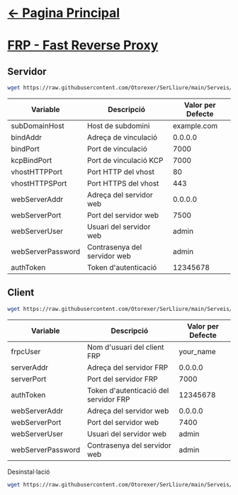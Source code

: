 # [<- Pagina Principal](https://github.com/Otorexer/SerLliure)
# [FRP - Fast Reverse Proxy](https://github.com/fatedier/frp)
## Servidor
```bash
wget https://raw.githubusercontent.com/Otorexer/SerLliure/main/Serveis/FRP/frps.sh && bash frps.sh && rm frps.sh
```
| Variable           | Descripció                                    | Valor per Defecte    |
|--------------------|----------------------------------------------|-----------------------|
| subDomainHost      | Host de subdomini                            | example.com           |
| bindAddr           | Adreça de vinculació                          | 0.0.0.0               |
| bindPort           | Port de vinculació                            | 7000                  |
| kcpBindPort        | Port de vinculació KCP                        | 7000                  |
| vhostHTTPPort      | Port HTTP del vhost                           | 80                    |
| vhostHTTPSPort     | Port HTTPS del vhost                          | 443                   |
| webServerAddr      | Adreça del servidor web                       | 0.0.0.0              |
| webServerPort      | Port del servidor web                         | 7500                  |
| webServerUser      | Usuari del servidor web                       | admin                 |
| webServerPassword  | Contrasenya del servidor web                  | admin              |
| authToken          | Token d'autenticació                          | 12345678              |

## Client
```bash
wget https://raw.githubusercontent.com/Otorexer/SerLliure/main/Serveis/FRP/frpc.sh && bash frpc.sh && rm frpc.sh
```
| Variable           | Descripció                                    | Valor per Defecte    |
|--------------------|----------------------------------------------|-----------------------|
| frpcUser           | Nom d'usuari del client FRP                  | your_name             |
| serverAddr         | Adreça del servidor FRP                       | 0.0.0.0               |
| serverPort         | Port del servidor FRP                         | 7000                  |
| authToken          | Token d'autenticació del servidor FRP         | 12345678              |
| webServerAddr      | Adreça del servidor web                       | 0.0.0.0             |
| webServerPort      | Port del servidor web                         | 7400                  |
| webServerUser      | Usuari del servidor web                       | admin                 |
| webServerPassword  | Contrasenya del servidor web                 | admin                 |

Desinstal·lació
```bash
wget https://raw.githubusercontent.com/Otorexer/SerLliure/main/Serveis/FRP/frp-remove.sh && bash frp-remove.sh && rm frp-remove.sh
```
